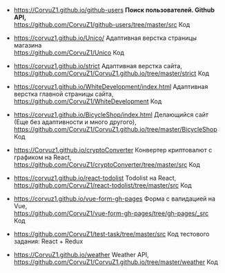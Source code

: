   *  <https://CorvuZ1.github.io/github-users>  **Поиск пользователей. Github API,**  
     <https://github.com/CorvuZ1/github-users/tree/master/src>  Код  

  *  <https://corvuz1.github.io/Unico/> Адаптивная верстка страницы магазина  
     <https://github.com/CorvuZ1/Unico> Код  

  *  <https://corvuz1.github.io/strict>  Адаптивная верстка сайта,  
     <https://github.com/CorvuZ1/CorvuZ1.github.io/tree/master/strict>  Код  
  
  *  <https://corvuz1.github.io/WhiteDevelopment/index.html>  Адаптивная верстка главной страницы сайта,  
     <https://github.com/CorvuZ1/WhiteDevelopment>  Код  
  
  *  <https://corvuz1.github.io/BicycleShop/index.html> Делающийся сайт (Еще без адаптивности и много другого),  
     <https://github.com/CorvuZ1/CorvuZ1.github.io/tree/master/BicycleShop> Код  
  
  *  <https://Corvuz1.github.io/cryptoConverter>  Конвертер криптовалют с графиком на React,  
     <https://github.com/CorvuZ1/cryptoConverter/tree/master/src>  Код  
  
  *  <https://corvuz1.github.io/react-todolist>  Todolist на React,  
     <https://github.com/CorvuZ1/react-todolist/tree/master/src>  Код  
  
  *  <https://corvuz1.github.io/vue-form-gh-pages>  Форма с валидацией на Vue,  
     <https://github.com/CorvuZ1/vue-form-gh-pages/tree/gh-pages/_src>  Код
  
  *  <https://github.com/CorvuZ1/test-task/tree/master/src>  Код тестового задания: React + Redux  
  
  *  <https://CorvuZ1.github.io/weather>  Weather API,  
     <https://github.com/CorvuZ1/CorvuZ1.github.io/tree/master/weather>  Код  




